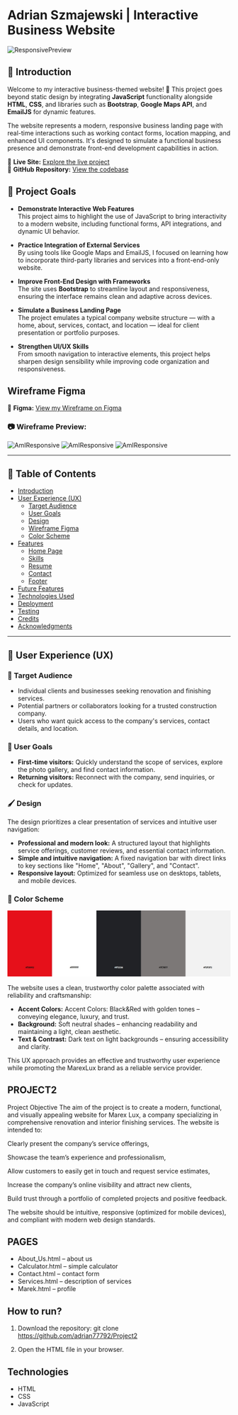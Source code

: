 # Adrian Szmajewski | Interactive Business Website

![ResponsivePreview](readme/project2.gif)

## 🎯 Introduction

Welcome to my interactive business-themed website! 🚀 This project goes beyond static design by integrating **JavaScript** functionality alongside **HTML**, **CSS**, and libraries such as **Bootstrap**, **Google Maps API**, and **EmailJS** for dynamic features.

The website represents a modern, responsive business landing page with real-time interactions such as working contact forms, location mapping, and enhanced UI components. It's designed to simulate a functional business presence and demonstrate front-end development capabilities in action.

🔗 **Live Site:** [Explore the live project](https://adrian77792.github.io/Project2/index.html)  
🔗 **GitHub Repository:** [View the codebase](https://github.com/adrian77792/Project2)

## 🎯 Project Goals

- **Demonstrate Interactive Web Features**  
  This project aims to highlight the use of JavaScript to bring interactivity to a modern website, including functional forms, API integrations, and dynamic UI behavior.

- **Practice Integration of External Services**  
  By using tools like Google Maps and EmailJS, I focused on learning how to incorporate third-party libraries and services into a front-end-only website.

- **Improve Front-End Design with Frameworks**  
  The site uses **Bootstrap** to streamline layout and responsiveness, ensuring the interface remains clean and adaptive across devices.

- **Simulate a Business Landing Page**  
  The project emulates a typical company website structure — with a home, about, services, contact, and location — ideal for client presentation or portfolio purposes.

- **Strengthen UI/UX Skills**  
  From smooth navigation to interactive elements, this project helps sharpen design sensibility while improving code organization and responsiveness.

## Wireframe Figma

🔗 **Figma:** [View my Wireframe on Figma](https://www.figma.com/design/9iFyXgR7lZ2mdYJSimZVvS/Untitled?node-id=6-3&m=dev&t=EwnWsp720oqtiO25-1)

### 📷 Wireframe Preview:
![AmIResponsive](photo/page1.jpg)
![AmIResponsive](photo/page2.jpg)
![AmIResponsive](photo/page3.jpg)

---
## 📌 Table of Contents
- [Introduction](#-introduction)
- [User Experience (UX)](#-user-experience-ux)
  - [Target Audience](#target-audience)
  - [User Goals](#user-goals)
  - [Design](#design)
  - [Wireframe Figma](#wireframe-figma)
  - [Color Scheme](#-color-scheme)
- [Features](#-features)
  - [Home Page](#-home-page)
  - [Skills](#-skills)
  - [Resume](#-resume)
  - [Contact](#-contact)
  - [Footer](#-footer)
- [Future Features](#-future-features)
- [Technologies Used](#-technologies-used)
- [Deployment](#-deployment)
- [Testing](#-testing)
- [Credits](#-credits)
- [Acknowledgments](#-acknowledgments)

---

## 🎨 User Experience (UX)



### 🎯 Target Audience
- Individual clients and businesses seeking renovation and finishing services.
- Potential partners or collaborators looking for a trusted construction company.
- Users who want quick access to the company's services, contact details, and location.

### 🧭 User Goals
- **First-time visitors:** Quickly understand the scope of services, explore the photo gallery, and find contact information.
- **Returning visitors:** Reconnect with the company, send inquiries, or check for updates.

### 🖌️ Design
The design prioritizes a clear presentation of services and intuitive user navigation:
- **Professional and modern look:** A structured layout that highlights service offerings, customer reviews, and essential contact information.
- **Simple and intuitive navigation:** A fixed navigation bar with direct links to key sections like "Home", "About", "Gallery", and "Contact".
- **Responsive layout:** Optimized for seamless use on desktops, tablets, and mobile devices.

### 🎨 Color Scheme

![AmIResponsive](readme/adobe_color.jpg)

The website uses a clean, trustworthy color palette associated with reliability and craftsmanship:
- **Accent Colors:** Accent Colors: Black&Red with golden tones – conveying elegance, luxury, and trust.
- **Background:** Soft neutral shades – enhancing readability and maintaining a light, clean aesthetic.
- **Text & Contrast:** Dark text on light backgrounds – ensuring accessibility and clarity.

This UX approach provides an effective and trustworthy user experience while promoting the MarexLux brand as a reliable service provider.

## PROJECT2
Project Objective
The aim of the project is to create a modern, functional, and visually appealing website for Marex Lux, a company specializing in comprehensive renovation and interior finishing services. The website is intended to:

Clearly present the company’s service offerings,

Showcase the team’s experience and professionalism,

Allow customers to easily get in touch and request service estimates,

Increase the company’s online visibility and attract new clients,

Build trust through a portfolio of completed projects and positive feedback.

The website should be intuitive, responsive (optimized for mobile devices), and compliant with modern web design standards.

## PAGES
- About_Us.html – about us
- Calculator.html – simple calculator
- Contact.html – contact form
- Services.html – description of services
- Marek.html – profile

## How to run?

1. Download the repository:
git clone https://github.com/adrian77792/Project2

2. Open the HTML file in your browser.

## Technologies

- HTML
- CSS
- JavaScript

